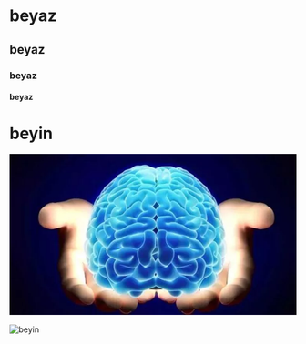 # beyaz #

## beyaz

### beyaz

#### beyaz

# beyin

![Beyin](https://github.com/isilgokoglan/isil/blob/beyin/beyin.png)

![beyin](/isil/blob/beyin/beyin2.png)

